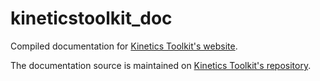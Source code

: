 # kineticstoolkit_doc
Compiled documentation for [Kinetics Toolkit's website](https://kineticstoolkit.uqam.ca).

The documentation source is maintained on [Kinetics Toolkit's repository](https://github.com/felixchenier/kineticstoolkit).
